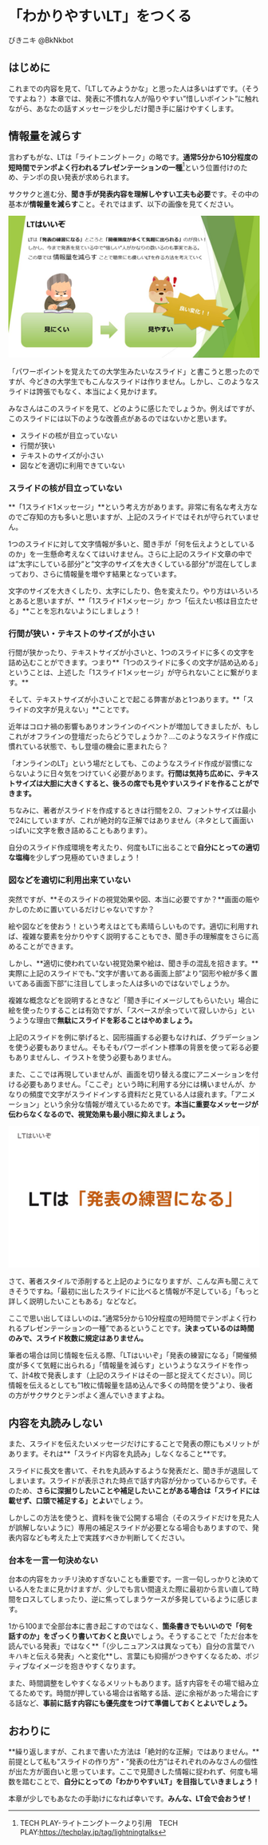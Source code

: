 # 「わかりやすいLT」をつくる

<div class="flushright">びきニキ @BkNkbot</div>

## はじめに

これまでの内容を見て、「LTしてみようかな」と思った人は多いはずです。（そうですよね？）本章では、発表に不慣れな人が陥りやすい”惜しいポイント”に触れながら、あなたの話すメッセージを少しだけ聞き手に届けやすくします。

## 情報量を減らす

言わずもがな、LTは「ライトニングトーク」の略です。**通常5分から10分程度の短時間でテンポよく行われるプレゼンテーションの一種**[^1]という位置付けのため、テンポの良い発表が求められます。

[^1]: TECH PLAY-ライトニングトークより引用　TECH PLAY:https://techplay.jp/tag/lightningtalks

サクサクと進む分、**聞き手が発表内容を理解しやすい工夫も必要**です。その中の基本が**情報量を減らす**こと。それではまず、以下の画像を見てください。

![分かりにくいスライドの例](images/chap-bikiniki/bad-lt.jpg)

「パワーポイントを覚えたての大学生みたいなスライド」と書こうと思ったのですが、今どきの大学生でもこんなスライドは作りません。しかし、このようなスライドは誇張でもなく、本当によく見かけます。

みなさんはこのスライドを見て、どのように感じたでしょうか。例えばですが、このスライドには以下のような改善点があるのではないかと思います。

- スライドの核が目立っていない
- 行間が狭い
- テキストのサイズが小さい
- 図などを適切に利用できていない

### スライドの核が目立っていない
**「1スライド1メッセージ」**という考え方があります。非常に有名な考え方なのでご存知の方も多いと思いますが、上記のスライドではそれが守られていません。

1つのスライドに対して文字情報が多いと、聞き手が「何を伝えようとしているのか」を一生懸命考えなくてはいけません。さらに上記のスライド文章の中では”太字にしている部分”と”文字のサイズを大きくしている部分”が混在してしまっており、さらに情報量を増やす結果となっています。

文字のサイズを大きくしたり、太字にしたり、色を変えたり。やり方はいろいろとあると思いますが、**「1スライド1メッセージ」かつ「伝えたい核は目立たせる」**ことを忘れないようにしましょう！

### 行間が狭い・テキストのサイズが小さい
行間が狭かったり、テキストサイズが小さいと、1つのスライドに多くの文字を詰め込むことができます。つまり**「1つのスライドに多くの文字が詰め込める」ということは、上述した「1スライド1メッセージ」が守られないことに繋がります。**

そして、テキストサイズが小さいことで起こる弊害があと1つあります。**「スライドの文字が見えない」**ことです。

近年はコロナ禍の影響もありオンラインのイベントが増加してきましたが、もしこれがオフラインの登壇だったらどうでしょうか？…このようなスライド作成に慣れている状態で、もし登壇の機会に恵まれたら？

「オンラインのLT」という場だとしても、このようなスライド作成が習慣にならないように日々気をつけていく必要があります。**行間は気持ち広めに、テキストサイズは大胆に大きくすると、後ろの席でも見やすいスライドを作ることができます。**

ちなみに、著者がスライドを作成するときは行間を2.0、フォントサイズは最小で24にしていますが、これが絶対的な正解ではありません（ネタとして画面いっぱいに文字を敷き詰めることもあります）。

自分のスライド作成環境を考えたり、何度もLTに出ることで**自分にとっての適切な塩梅**を少しずつ見極めていきましょう！

### 図などを適切に利用出来ていない
突然ですが、**そのスライドの視覚効果や図、本当に必要ですか？**画面の賑やかしのために置いているだけじゃないですか？

絵や図などを使おう！という考えはとても素晴らしいものです。適切に利用すれば、複雑な要素を分かりやすく説明することもでき、聞き手の理解度をさらに高めることができます。

しかし、**適切に使われていない視覚効果や絵は、聞き手の混乱を招きます。**実際に上記のスライドでも、”文字が書いてある画面上部”より”図形や絵が多く置いてある画面下部”に注目してしまった人は多いのではないでしょうか。

複雑な概念などを説明するときなど「聞き手にイメージしてもらいたい」場合に絵を使ったりすることは有効ですが、「スペースが余っていて寂しいから」というような理由で**無駄にスライドを彩ることはやめましょう。**

上記のスライドを例に挙げると、図形描画する必要もなければ、グラデーションを使う必要もありません。そもそもパワーポイント標準の背景を使って彩る必要もありませんし、イラストを使う必要もありません。

また、ここでは再現していませんが、画面を切り替える度にアニメーションを付ける必要もありません。「ここぞ」という時に利用する分には構いませんが、かなりの頻度で文字がスライドインする資料だと見ている人は疲れます。「アニメーション」という余分な情報が増えているためです。**本当に重要なメッセージが伝わらなくなるので、視覚効果も最小限に抑えましょう。**

![著者がスライドを添削した例](images/chap-bikiniki/good-lt.jpg)

さて、著者スタイルで添削すると上記のようになりますが、こんな声も聞こえてきそうですね。「最初に出したスライドに比べると情報が不足している」「もっと詳しく説明したいこともある」などなど。

ここで思い出してほしいのは、”通常5分から10分程度の短時間でテンポよく行われるプレゼンテーションの一種”であるということです。**決まっているのは時間のみで、スライド枚数に規定はありません。**

筆者の場合は同じ情報を伝える際、「LTはいいぞ」「発表の練習になる」「開催頻度が多くて気軽に出られる」「情報量を減らす」というようなスライドを作って、計4枚で発表します（上記のスライドはその一部と捉えてください）。同じ情報を伝えるとしても”1枚に情報量を詰め込んで多くの時間を使う”より、後者の方がサクサクとテンポよく進んでいきますよね。

## 内容を丸読みしない

また、スライドを伝えたいメッセージだけにすることで発表の際にもメリットがあります。それは**「スライド内容を丸読み」しなくなること**です。

スライドに長文を書いて、それを丸読みするような発表だと、聞き手が退屈してしまいます。スライドが表示された時点で話す内容が分かっているからです。そのため、**さらに深掘りしたいことや補足したいことがある場合は「スライドには載せず、口頭で補足する」とよい**でしょう。

しかしこの方法を使うと、資料を後で公開する場合（そのスライドだけを見た人が誤解しないように）専用の補足スライドが必要となる場合もありますので、発表内容なども考えた上で実践すべきか判断してください。

### 台本を一言一句決めない
台本の内容をカッチリ決めすぎないことも重要です。一言一句しっかりと決めている人をたまに見かけますが、少しでも言い間違えた際に最初から言い直して時間をロスしてしまったり、逆に焦ってしまうケースが多発しているように感じます。

1から100まで全部台本に書き起こすのではなく、**箇条書きでもいいので「何を話すのか」をざっくり書いておくと良い**でしょう。そうすることで「ただ台本を読んでいる発表」ではなく**「（少しニュアンスは異なっても）自分の言葉でハキハキと伝える発表」へと変化**し、言葉にも抑揚がつきやすくなるため、ポジティブなイメージを抱きやすくなります。

また、時間調整をしやすくなるメリットもあります。話す内容をその場で組み立てるためです。時間が押している場合は省略する話、逆に余裕があった場合にする話など、**事前に話す内容にも優先度をつけて準備しておくとよいでしょう。**

## おわりに

**繰り返しますが、これまで書いた方法は「絶対的な正解」ではありません。**前提として私も”スライドの作り方”・”発表の仕方”はそれぞれのみなさんの個性が出た方が面白いと思っています。ここで見聞きした情報に捉われず、何度も場数を踏むことで、**自分にとっての「わかりやすいLT」を目指していきましょう！**

本章が少しでもあなたの手助けになれば幸いです。**みんな、LT会で会おうぜ！**